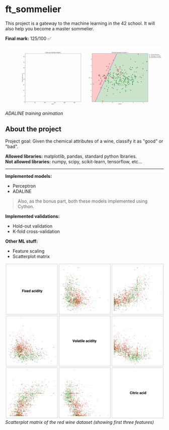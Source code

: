 # ft_sommelier 
This project is a gateway to the machine learning in the 42 school. It will also help you become a master sommelier.

**Final mark:** 125/100 ✅

![ADALINE training animation](resources/adaline_animation.gif)   
*ADALINE training animation*

## About the project
Project goal: Given the chemical attributes of a wine, classify it as "good" or "bad".

**Allowed libraries:** matplotlib, pandas, standard python lbraries.  
**Not allowed libraries:** numpy, scipy, scikit-learn, tensorflow, etc...

---

**Implemented models:**
* Perceptron
* ADALINE

> Also, as the bonus part, both these models implemented using Cython.


**Implemented validations:**
* Hold-out validation
* K-fold cross-validation

**Other ML stuff:**
* Feature scaling
* Scatterplot matrix

![Scatterplot matrix of the red wine dataset](/resources/scatterplot_matrix.jpg)   
*Scatterplot matrix of the red wine dataset (showing first three features)*
